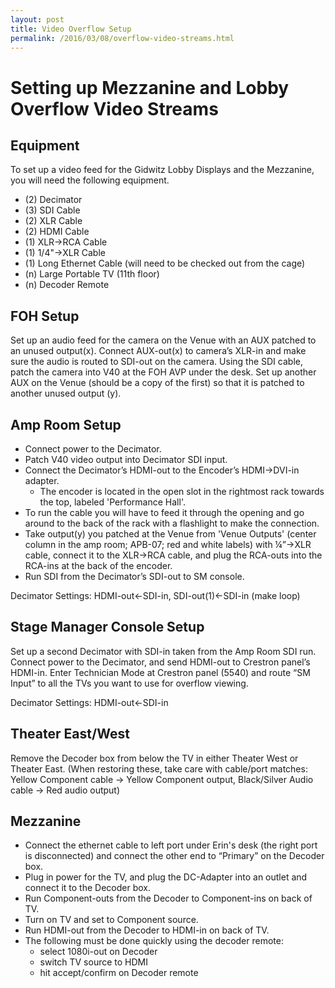 ```yaml
---
layout: post
title: Video Overflow Setup
permalink: /2016/03/08/overflow-video-streams.html
---
```

# Setting up Mezzanine and Lobby Overflow Video Streams

## Equipment

To set up a video feed for the Gidwitz Lobby Displays and the Mezzanine,
you will need the following equipment.

* (2) Decimator
* (3) SDI Cable
* (2) XLR Cable
* (2) HDMI Cable
* (1) XLR->RCA Cable
* (1) 1/4"->XLR Cable
* (1) Long Ethernet Cable (will need to be checked out from the cage)
* (n) Large Portable TV (11th floor)
* (n) Decoder Remote

## FOH Setup

Set up an audio feed for the camera on the Venue with an AUX patched to an unused output(x).
Connect AUX-out(x) to  camera’s XLR-in and make sure the audio is routed to SDI-out on the camera.
Using the SDI cable, patch the camera into V40 at the FOH AVP under the desk.
Set up another AUX on the Venue (should be a copy of the first) so that it is patched to another unused output (y).

## Amp Room Setup

* Connect power to the Decimator.
* Patch V40 video output into Decimator SDI input.
* Connect the Decimator’s HDMI-out to the Encoder’s HDMI->DVI-in adapter.
  * The encoder is located in the open slot in the rightmost rack towards the top, labeled 'Performance Hall'.
* To run the cable you will have to feed it through the opening and go around to the back of the rack with a flashlight to make the connection.
* Take output(y) you patched at the Venue from 'Venue Outputs' (center column in the amp room; APB-07; red and white labels) with ¼”->XLR cable, connect it to the XLR->RCA cable, and plug the RCA-outs into the RCA-ins at the back of the  encoder.
* Run SDI from the Decimator’s SDI-out to SM console.

Decimator Settings: HDMI-out<-SDI-in, SDI-out(1)<-SDI-in (make loop)

## Stage Manager Console Setup
Set up a second Decimator with SDI-in taken from the Amp Room SDI run.
Connect power to the Decimator, and send HDMI-out to Crestron panel’s HDMI-in. Enter Technician Mode at Crestron panel (5540) and route “SM Input” to all the TVs you want to use for overflow viewing.

Decimator Settings: HDMI-out<-SDI-in

## Theater East/West
Remove the Decoder box from below the TV in either Theater West or Theater East.
(When restoring these, take care with cable/port matches: Yellow Component cable -> Yellow Component output, Black/Silver Audio cable -> Red audio output)

## Mezzanine
* Connect the ethernet cable to left port under Erin's desk (the right port is disconnected) and connect the other end to “Primary” on the Decoder box.
* Plug in power for the TV, and plug the DC-Adapter into an outlet and connect it to the Decoder box.
* Run Component-outs from the Decoder to Component-ins on back of TV.
* Turn on TV and set to Component source.
* Run HDMI-out from the Decoder to HDMI-in on back of TV.
* The following must be done quickly using the decoder remote:
  * select 1080i-out on Decoder
  * switch TV source to HDMI
  * hit accept/confirm on Decoder remote
